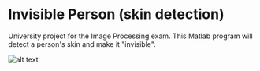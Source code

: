 # Invisible Person (skin detection)
University project for the Image Processing exam. This Matlab program will detect a person's skin and make it "invisible".

![alt text](https://www.google.com/url?sa=i&url=https%3A%2F%2Fmonster.fandom.com%2Fwiki%2FInvisible_Man&psig=AOvVaw0eIMvI2HLeUhdfJ5XdWecn&ust=1693489992043000&source=images&cd=vfe&opi=89978449&ved=0CBAQjRxqFwoTCKinmf_DhIEDFQAAAAAdAAAAABAD)
